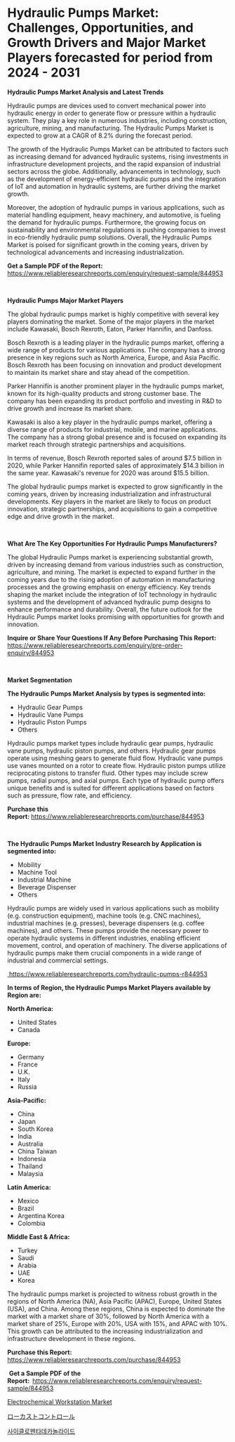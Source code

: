 <p><h1>Hydraulic Pumps Market: Challenges, Opportunities, and Growth Drivers and Major Market Players forecasted for period from 2024 - 2031</h1></p><p><strong>Hydraulic Pumps Market Analysis and Latest Trends</strong></p>
<p><p>Hydraulic pumps are devices used to convert mechanical power into hydraulic energy in order to generate flow or pressure within a hydraulic system. They play a key role in numerous industries, including construction, agriculture, mining, and manufacturing. The Hydraulic Pumps Market is expected to grow at a CAGR of 8.2% during the forecast period. </p><p>The growth of the Hydraulic Pumps Market can be attributed to factors such as increasing demand for advanced hydraulic systems, rising investments in infrastructure development projects, and the rapid expansion of industrial sectors across the globe. Additionally, advancements in technology, such as the development of energy-efficient hydraulic pumps and the integration of IoT and automation in hydraulic systems, are further driving the market growth.</p><p>Moreover, the adoption of hydraulic pumps in various applications, such as material handling equipment, heavy machinery, and automotive, is fueling the demand for hydraulic pumps. Furthermore, the growing focus on sustainability and environmental regulations is pushing companies to invest in eco-friendly hydraulic pump solutions. Overall, the Hydraulic Pumps Market is poised for significant growth in the coming years, driven by technological advancements and increasing industrialization.</p></p>
<p><strong>Get a Sample PDF of the Report:&nbsp;</strong> <a href="https://www.reliableresearchreports.com/enquiry/request-sample/844953">https://www.reliableresearchreports.com/enquiry/request-sample/844953</a></p>
<p>&nbsp;</p>
<p><strong>Hydraulic Pumps Major Market Players</strong></p>
<p><p>The global hydraulic pumps market is highly competitive with several key players dominating the market. Some of the major players in the market include Kawasaki, Bosch Rexroth, Eaton, Parker Hannifin, and Danfoss.</p><p>Bosch Rexroth is a leading player in the hydraulic pumps market, offering a wide range of products for various applications. The company has a strong presence in key regions such as North America, Europe, and Asia Pacific. Bosch Rexroth has been focusing on innovation and product development to maintain its market share and stay ahead of the competition.</p><p>Parker Hannifin is another prominent player in the hydraulic pumps market, known for its high-quality products and strong customer base. The company has been expanding its product portfolio and investing in R&D to drive growth and increase its market share.</p><p>Kawasaki is also a key player in the hydraulic pumps market, offering a diverse range of products for industrial, mobile, and marine applications. The company has a strong global presence and is focused on expanding its market reach through strategic partnerships and acquisitions.</p><p>In terms of revenue, Bosch Rexroth reported sales of around $7.5 billion in 2020, while Parker Hannifin reported sales of approximately $14.3 billion in the same year. Kawasaki's revenue for 2020 was around $15.5 billion.</p><p>The global hydraulic pumps market is expected to grow significantly in the coming years, driven by increasing industrialization and infrastructural developments. Key players in the market are likely to focus on product innovation, strategic partnerships, and acquisitions to gain a competitive edge and drive growth in the market.</p></p>
<p>&nbsp;</p>
<p><strong>What Are The Key Opportunities For Hydraulic Pumps Manufacturers?</strong></p>
<p><p>The global Hydraulic Pumps market is experiencing substantial growth, driven by increasing demand from various industries such as construction, agriculture, and mining. The market is expected to expand further in the coming years due to the rising adoption of automation in manufacturing processes and the growing emphasis on energy efficiency. Key trends shaping the market include the integration of IoT technology in hydraulic systems and the development of advanced hydraulic pump designs to enhance performance and durability. Overall, the future outlook for the Hydraulic Pumps market looks promising with opportunities for growth and innovation.</p></p>
<p><strong>Inquire or Share Your Questions If Any Before Purchasing This Report:</strong> <a href="https://www.reliableresearchreports.com/enquiry/pre-order-enquiry/844953">https://www.reliableresearchreports.com/enquiry/pre-order-enquiry/844953</a></p>
<p>&nbsp;</p>
<p><strong>Market Segmentation</strong></p>
<p><strong>The Hydraulic Pumps Market Analysis by types is segmented into:</strong></p>
<p><ul><li>Hydraulic Gear Pumps</li><li>Hydraulic Vane Pumps</li><li>Hydraulic Piston Pumps</li><li>Others</li></ul></p>
<p><p>Hydraulic pumps market types include hydraulic gear pumps, hydraulic vane pumps, hydraulic piston pumps, and others. Hydraulic gear pumps operate using meshing gears to generate fluid flow. Hydraulic vane pumps use vanes mounted on a rotor to create flow. Hydraulic piston pumps utilize reciprocating pistons to transfer fluid. Other types may include screw pumps, radial pumps, and axial pumps. Each type of hydraulic pump offers unique benefits and is suited for different applications based on factors such as pressure, flow rate, and efficiency.</p></p>
<p><strong>Purchase this Report:&nbsp;</strong><a href="https://www.reliableresearchreports.com/purchase/844953">https://www.reliableresearchreports.com/purchase/844953</a></p>
<p>&nbsp;</p>
<p><strong>The Hydraulic Pumps Market Industry Research by Application is segmented into:</strong></p>
<p><ul><li>Mobility</li><li>Machine Tool</li><li>Industrial Machine</li><li>Beverage Dispenser</li><li>Others</li></ul></p>
<p><p>Hydraulic pumps are widely used in various applications such as mobility (e.g. construction equipment), machine tools (e.g. CNC machines), industrial machines (e.g. presses), beverage dispensers (e.g. coffee machines), and others. These pumps provide the necessary power to operate hydraulic systems in different industries, enabling efficient movement, control, and operation of machinery. The diverse applications of hydraulic pumps make them crucial components in a wide range of industrial and commercial settings.</p></p>
<p><a href="https://www.reliableresearchreports.com/hydraulic-pumps-r844953">&nbsp;https://www.reliableresearchreports.com/hydraulic-pumps-r844953</a></p>
<p><strong>In terms of Region, the Hydraulic Pumps Market Players available by Region are:</strong></p>
<p>
    <p> <strong> North America: </strong>
        <ul>
            <li>United States</li>
            <li>Canada</li>
        </ul>
        </p> 
    <p> <strong> Europe: </strong>
        <ul>
            <li>Germany</li>
            <li>France</li>
            <li>U.K.</li>
            <li>Italy</li>
            <li>Russia</li>
        </ul>
        </p> 
    <p> <strong> Asia-Pacific: </strong>
        <ul>
            <li>China</li>
            <li>Japan</li>
            <li>South Korea</li>
            <li>India</li>
            <li>Australia</li>
            <li>China Taiwan</li>
            <li>Indonesia</li>
            <li>Thailand</li>
            <li>Malaysia</li>
        </ul>
        </p> 
    <p> <strong> Latin America: </strong>
        <ul>
            <li>Mexico</li>
            <li>Brazil</li>
            <li>Argentina Korea</li>
            <li>Colombia</li>
        </ul>
        </p> 
    <p> <strong> Middle East & Africa: </strong>
        <ul>
            <li>Turkey</li>
            <li>Saudi</li>
            <li>Arabia</li>
            <li>UAE</li>
            <li>Korea</li>
        </ul>
    </p>
    </p>
<p><p>The hydraulic pumps market is projected to witness robust growth in the regions of North America (NA), Asia Pacific (APAC), Europe, United States (USA), and China. Among these regions, China is expected to dominate the market with a market share of 30%, followed by North America with a market share of 25%, Europe with 20%, USA with 15%, and APAC with 10%. This growth can be attributed to the increasing industrialization and infrastructure development in these regions.</p></p>
<p><strong>Purchase this Report: </strong><a href="https://www.reliableresearchreports.com/purchase/844953">https://www.reliableresearchreports.com/purchase/844953</a></p>
<p>&nbsp;<strong>Get a Sample PDF of the Report:&nbsp;&nbsp;</strong><a href="https://www.reliableresearchreports.com/enquiry/request-sample/844953">https://www.reliableresearchreports.com/enquiry/request-sample/844953</a></p>
<p><strong></strong></p>
<p><p><a href="https://github.com/RickHolmes3/Market-Research-Report-List-4/blob/main/electrochemical-workstation-market.md">Electrochemical Workstation Market</a></p><p><a href="https://medium.com/@nayelibosco2023/%E6%AC%A1%E3%81%AE%E6%96%87%E3%82%92%E6%97%A5%E6%9C%AC%E8%AA%9E%E3%81%AB%E7%BF%BB%E8%A8%B3%E3%81%97%E3%81%BE%E3%81%99-%E3%83%90%E3%83%83%E3%82%BF%E3%81%AE%E9%A7%86%E9%99%A4%E5%B8%82%E5%A0%B4%E3%81%AE%E3%82%A4%E3%83%B3%E3%82%B5%E3%82%A4%E3%83%88-%E5%B8%82%E5%A0%B4%E3%83%88%E3%83%AC%E3%83%B3%E3%83%89-%E6%88%90%E9%95%B7-2024%E5%B9%B4%E3%81%8B%E3%82%892031%E5%B9%B4%E3%81%BE%E3%81%A7%E3%81%AE%E4%BA%88%E6%B8%AC-2e379c95d14b">ローカストコントロール</a></p><p><a href="https://github.com/crfsywufhm81415/Market-Research-Report-List-1/blob/main/693928826111.md">사이클로펜타데카놀라이드</a></p></p>